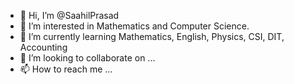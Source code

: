 - 👋 Hi, I’m @SaahilPrasad
- 👀 I’m interested in Mathematics and Computer Science.
- 🌱 I’m currently learning Mathematics, English, Physics, CSI, DIT, Accounting
- 💞️ I’m looking to collaborate on ...
- 📫 How to reach me ...

<!---
SaahilPrasad/SaahilPrasad is a ✨ special ✨ repository because its `README.md` (this file) appears on your GitHub profile.
You can click the Preview link to take a look at your changes.
--->
